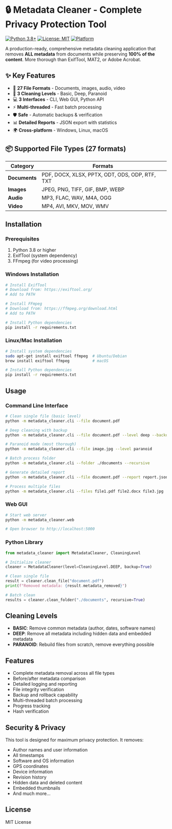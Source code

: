 # 🔒 Metadata Cleaner - Complete Privacy Protection Tool

[![Python 3.8+](https://img.shields.io/badge/python-3.8+-blue.svg)](https://www.python.org/downloads/)
[![License: MIT](https://img.shields.io/badge/License-MIT-yellow.svg)](https://opensource.org/licenses/MIT)
[![Platform](https://img.shields.io/badge/platform-Windows%20%7C%20Linux%20%7C%20macOS-lightgrey.svg)](https://github.com/yourusername/metadata-cleaner)

A production-ready, comprehensive metadata cleaning application that removes **ALL metadata** from documents while preserving **100% of the content**. More thorough than ExifTool, MAT2, or Adobe Acrobat.

## ✨ Key Features

- 🎯 **27 File Formats** - Documents, images, audio, video
- 🔐 **3 Cleaning Levels** - Basic, Deep, Paranoid
- 💻 **3 Interfaces** - CLI, Web GUI, Python API
- ⚡ **Multi-threaded** - Fast batch processing
- 🛡️ **Safe** - Automatic backups & verification
- 📊 **Detailed Reports** - JSON export with statistics
- 🌍 **Cross-platform** - Windows, Linux, macOS

## 📦 Supported File Types (27 formats)

| Category | Formats |
|----------|---------|
| **Documents** | PDF, DOCX, XLSX, PPTX, ODT, ODS, ODP, RTF, TXT |
| **Images** | JPEG, PNG, TIFF, GIF, BMP, WEBP |
| **Audio** | MP3, FLAC, WAV, M4A, OGG |
| **Video** | MP4, AVI, MKV, MOV, WMV |

## Installation

### Prerequisites

1. Python 3.8 or higher
2. ExifTool (system dependency)
3. FFmpeg (for video processing)

### Windows Installation

```bash
# Install ExifTool
# Download from: https://exiftool.org/
# Add to PATH

# Install FFmpeg
# Download from: https://ffmpeg.org/download.html
# Add to PATH

# Install Python dependencies
pip install -r requirements.txt
```

### Linux/Mac Installation

```bash
# Install system dependencies
sudo apt-get install exiftool ffmpeg  # Ubuntu/Debian
brew install exiftool ffmpeg          # macOS

# Install Python dependencies
pip install -r requirements.txt
```

## Usage

### Command Line Interface

```bash
# Clean single file (basic level)
python -m metadata_cleaner.cli --file document.pdf

# Deep cleaning with backup
python -m metadata_cleaner.cli --file document.pdf --level deep --backup

# Paranoid mode (most thorough)
python -m metadata_cleaner.cli --file image.jpg --level paranoid

# Batch process folder
python -m metadata_cleaner.cli --folder ./documents --recursive

# Generate detailed report
python -m metadata_cleaner.cli --file document.pdf --report report.json

# Process multiple files
python -m metadata_cleaner.cli --files file1.pdf file2.docx file3.jpg
```

### Web GUI

```bash
# Start web server
python -m metadata_cleaner.web

# Open browser to http://localhost:5000
```

### Python Library

```python
from metadata_cleaner import MetadataCleaner, CleaningLevel

# Initialize cleaner
cleaner = MetadataCleaner(level=CleaningLevel.DEEP, backup=True)

# Clean single file
result = cleaner.clean_file("document.pdf")
print(f"Removed metadata: {result.metadata_removed}")

# Batch clean
results = cleaner.clean_folder("./documents", recursive=True)
```

## Cleaning Levels

- **BASIC**: Remove common metadata (author, dates, software names)
- **DEEP**: Remove all metadata including hidden data and embedded metadata
- **PARANOID**: Rebuild files from scratch, remove everything possible

## Features

- Complete metadata removal across all file types
- Before/after metadata comparison
- Detailed logging and reporting
- File integrity verification
- Backup and rollback capability
- Multi-threaded batch processing
- Progress tracking
- Hash verification

## Security & Privacy

This tool is designed for maximum privacy protection. It removes:
- Author names and user information
- All timestamps
- Software and OS information
- GPS coordinates
- Device information
- Revision history
- Hidden data and deleted content
- Embedded thumbnails
- And much more...

## License

MIT License
